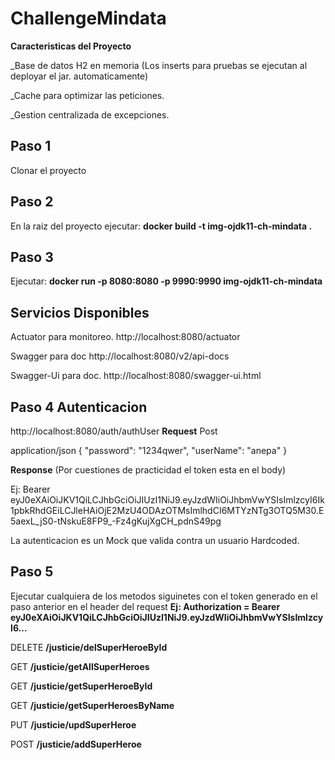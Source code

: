# ChallengeMindata

**Caracteristicas del Proyecto**

_Base de datos H2 en memoria (Los inserts para pruebas se ejecutan al deployar el jar. automaticamente)

_Cache para optimizar las peticiones. 

_Gestion centralizada de excepciones.

## Paso 1
Clonar el proyecto

## Paso 2
En la raiz del proyecto ejecutar: **docker build -t img-ojdk11-ch-mindata .**

## Paso 3
Ejecutar: **docker run -p 8080:8080 -p 9990:9990 img-ojdk11-ch-mindata**

## Servicios Disponibles
Actuator para monitoreo.
http://localhost:8080/actuator

Swagger para doc
http://localhost:8080/v2/api-docs

Swagger-Ui para doc.
http://localhost:8080/swagger-ui.html

## Paso 4 Autenticacion
http://localhost:8080/auth/authUser
**Request**
Post

application/json
{
  "password": "1234qwer",
  "userName": "anepa"
}

**Response** (Por cuestiones de practicidad el token esta en el body)

Ej:
Bearer eyJ0eXAiOiJKV1QiLCJhbGciOiJIUzI1NiJ9.eyJzdWIiOiJhbmVwYSIsImlzcyI6Ik1pbkRhdGEiLCJleHAiOjE2MzU4ODAzOTMsImlhdCI6MTYzNTg3OTQ5M30.E5aexL_jS0-tNskuE8FP9_-Fz4gKujXgCH_pdnS49pg

La autenticacion es un Mock que valida contra un usuario Hardcoded.

## Paso 5
Ejecutar cualquiera de los metodos siguinetes con el token generado en el paso anterior en el header del request
**Ej: Authorization = Bearer eyJ0eXAiOiJKV1QiLCJhbGciOiJIUzI1NiJ9.eyJzdWIiOiJhbmVwYSIsImlzcyI6...**

DELETE
**/justicie/delSuperHeroeById**

GET
**/justicie/getAllSuperHeroes**

GET
**/justicie/getSuperHeroeById**

GET
**/justicie/getSuperHeroesByName**

PUT
**/justicie/updSuperHeroe**

POST
**/justicie/addSuperHeroe**

